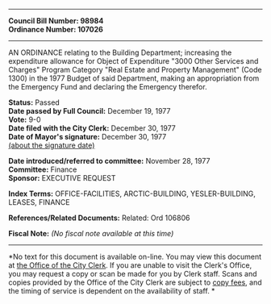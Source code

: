 * * * * *  
  
**Council Bill Number: [](#h0)[](#h2)98984**   
**Ordinance Number: 107026**  
  
* * * * *  
  
AN ORDINANCE relating to the Building Department; increasing the expenditure allowance for Object of Expenditure "3000 Other Services and Charges" Program Category "Real Estate and Property Management" (Code 1300) in the 1977 Budget of said Department, making an appropriation from the Emergency Fund and declaring the Emergency therefor.  
  
**Status:** Passed   
**Date passed by Full Council:** December 19, 1977   
**Vote:** 9-0   
**Date filed with the City Clerk:** December 30, 1977   
**Date of Mayor's signature:** December 30, 1977   
[(about the signature date)](/~public/approvaldate.htm)   
  
  
**Date introduced/referred to committee:** November 28, 1977   
**Committee:** Finance   
**Sponsor:** EXECUTIVE REQUEST   
  
**Index Terms:** OFFICE-FACILITIES, ARCTIC-BUILDING, YESLER-BUILDING, LEASES, FINANCE  
  
**References/Related Documents:** Related: Ord 106806  
  
**Fiscal Note:** *(No fiscal note available at this time)*  
  
* * * * *  
  
*No text for this document is available on-line. You may view this document at [the Office of the City Clerk](http://www.seattle.gov/leg/clerk/contactUs.htm). If you are unable to visit the Clerk's Office, you may request a copy or scan be made for you by Clerk staff. Scans and copies provided by the Office of the City Clerk are subject to [copy fees](http://clerk.seattle.gov/~public/clerkfees.htm), and the timing of service is dependent on the availability of staff. *  
  
  

